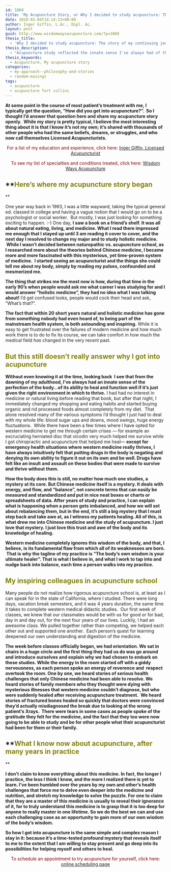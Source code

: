 ```yaml
---
id: 1869
title: 'My Acupuncture Story, or Why I decided to study acupuncture: The beginning and ongoing journey to master the medicine'
date: 2010-02-04T14:14:13+00:00
author: Inger Giffin, L.Ac., Dipl. Ac.
layout: post
guid: http://www.wisdomwaysacupuncture.com/?p=1869
thesis_title:
  - 'Why I decided to study acupuncture: The story of my continuing journey to master the medicine'
thesis_description:
  - "Acupuncture study reflected the innate sense I've always had of the perfection of the body; of its ability to heal and function well if it's just given the right environment in which to thrive."
thesis_keywords:
  - Acupuncture, My acupuncture story
categories:
  - my-approach--philosophy-and-stories
  - random-musings
tags:
  - acupuncture
  - acupuncture fort collins
---
```

**At some point in the course of most patient&#8217;s treatment with me, I typically get the question, &#8220;How did you get into acupuncture?&#8221;.  So I thought I&#8217;d answer that question here and share my acupuncture story openly.  While my story is pretty typical, I believe the most interesting thing about it is that I know it&#8217;s not my own; it&#8217;s shared with thousands of other people who had the same beliefs, dreams, or struggles, and who now call themselves Licensed Acupuncturists.** 

<p style="text-align: center;">
  <span style="color: #800000;">For a list of my education and experience, click here: <a title="Inger Giffin M.S., Licensed Acupuncturist, Dipl. Ac." href="http://www.wisdomwaysacupuncture.com/our-team/inger-giffin-licensed-acupuncturist-dipl-ac-faborm/">Inger Giffin, Licensed Acupuncturist</a></span>
</p>

<p style="text-align: center;">
  <span style="color: #800000;">To see my list of specialties and conditions treated, click here:</span> <a title="~ Quality and Experienced Acupuncture in Fort Collins ~" href="http://www.wisdomwaysacupuncture.com/acupuncture-conditions-treated/">Wisdom Ways Acupuncture</a>
</p>

## **<span style="color: #808000;">Here&#8217;s where my acupuncture story began</span>
  
** 

One year way back in 1993, I was a little wayward, taking the typical general ed. classed in college and having a vague notion that I would go on to be a psychologist or social worker.  But mostly, I was just looking for something exciting to happen. :-) One day, **I saw a book on a friend&#8217;s shelf. It was all about natural eating, living, and medicine. What I read there impressed me enough that I stayed up until 3 am reading it cover to cover, and the next day I resolved to change my major and to study holistic medicine.  While I wasn&#8217;t decided between naturopathic vs. acupuncture school, as I researched more about the theories behind Chinese medicine, I became more and more fascinated with this mysterious, yet time-proven system of medicine.  I started seeing an acupuncturist and the things she could tell me about my body, simply by reading my pulses, confounded and mesmerized me.**

**The thing that strikes me the most now is how, during that time in the early 90&#8217;s when people would ask me what career I was studying for and I would answer &#8220;holistic medicine&#8221;, they had no idea what I was talking about!** I&#8217;d get confused looks, people would cock their head and ask, &#8220;What&#8217;s that?&#8221;.

**The fact that within 20 short years natural and holistic medicine has gone from something nobody had even heard of, to being part of the mainstream health system, is both astounding and inspiring.** While it is easy to get frustrated over the failures of modern medicine and how much work there is to do to fix its course, we can take comfort in how much the medical field _has_ changed in the very recent past.

## <span style="color: #808000;">But this still doesn&#8217;t really answer why I got into acupuncture</span>

**Without even knowing it at the time, looking back  I see that from the dawning of my adulthood, I&#8217;ve always had an innate sense of the perfection of the body&#8230;of its ability to heal and function well if it&#8217;s just given the right environment in which to thrive.** I had had no interest in medicine or natural living before reading that book, but after that night, I immediately changed my shopping and eating habits and started buying organic and rid processed foods almost completely from my diet.  That alone resolved many of the various symptoms I&#8217;d thought I just had to deal with my whole life: blood sugar ups and downs, mood swings, huge energy fluctuations.  While there have been a few times where I have opted for western medicine to get me through certain crises &#8212; for example an excruciating herniated disc that vicodin very much helped me survive while I got chiropractic and acupuncture that helped me heal&#8212; **except for emergency health situations where western medicine really thrives, I have always intuitively felt that putting drugs in the body is negating and denying its own ability to figure it out on its own and be well. Drugs have felt like an insult and assault on these bodies that were made to survive and thrive without them.**

**How the body does this is still, no matter how much one studies, a mystery at its core. But Chinese medicine itself is a mystery. It deals with energy, and flow, and &#8220;balance&#8221;, not concrete terms that can easily be  measured and standardized and put in nice neat boxes or charts or spreadsheets of data. After years of study and practice, I can explain what is happening when a person gets imbalanced, and how we will set about rebalancing them, but in the end, it&#8217;s still a big mystery that I must step back and take awe at, as I witness my patients healing. All of this, is what drew me into Chinese medicine and the study of acupuncture. I just love that mystery. I just love this trust and awe of the body and its knowledge of healing.**

**Western medicine completely ignores this wisdom of the body, and that, I believe, is its fundamental flaw from which all of its weaknesses are born.  That is why the tagline of my practice is &#8220;The body&#8217;s own wisdom is your ultimate healer&#8221;. That is what I believe in, and what I work to tap into and nudge back into balance, each time a person walks into my practice.**

## <span style="color: #808000;">My inspiring colleagues in acupuncture school</span>

Many people do not realize how rigorous acupuncture school is, at least as I can speak for in the state of California, where I studied. There were long days, vacation break semesters, and it was 4 years duration, the same time it takes to complete western medical didactic studies.  Our first week of classes, we knew that our classmates would be with us for good or for bad, day in and day out, for the next four years of our lives. Luckily, I had an awesome class. We pulled together rather than competing, we helped each other out and supported one another.  Each person&#8217;s quest for learning deepened our own understanding and digestion of the medicine.

**The week before classes officially began, we had orientation. We sat in chairs in a huge circle and the first thing they had us do was go around and introduce ourselves and explain why we had chosen to embark on these studies. While the energy in the room started off with a giddy nervousness, as each person spoke an energy of reverence and  respect overtook the room. One by one, we heard stories of serious health challenges that only Chinese medicine had been able to resolve. We heard stories of family members who they thought were dying with mysterious illnesses that western medicine couldn&#8217;t diagnose, but who were suddenly healed after receiving acupuncture treatment.  We heard stories of fractured bones healed so quickly that doctors were convinced they&#8217;d actually misdiagnosed the break due to looking at the wrong patient&#8217;s Xrays.  There were tears in some cases as people spoke of the gratitude they felt for the medicine, and the fact that they too were now going to be able to study and be for other people what their acupuncturist had been for them or their family.**

## **<span style="color: #808000;">What I know now about acupuncture, after many years in practice</span>
  
** 

**I don&#8217;t claim to know everything about this medicine. In fact, the longer I practice, the less I think I know, and the more I realized there is yet to learn. I&#8217;ve been humbled over the years by my own and other&#8217;s health challenges that force me to delve even deeper into the medicine and nutrition, and stretch my knowledge to solve the puzzle. For one to claim that they are a master of this medicine is usually to reveal their ignorance of it, for to truly understand this medicine is to grasp that it is too deep for anyone to really master in one lifetime. So we do the best we can and use each challenging case as an opportunity to gain more of our own wisdom of the body&#8217;s wisdom.**

**So how I got into acupuncture is the same simple and complex reason I stay in it: because it&#8217;s a time-tested profound mystery that reveals itself to me to the extent that I am willing to stay present and go deep into its possibilities for helping myself and others to heal.**

<p style="text-align: center;">
  <span style="color: #800000;">To schedule an appointment to try acupuncture for yourself, click here:</span> <a title="Online Acupuncture Scheduling" href="http://www.wisdomwaysacupuncture.com/acupuncture-appointment-scheduling/">online scheduling page</a>
</p>